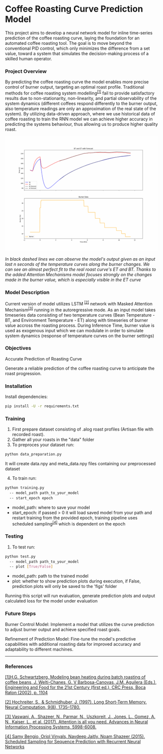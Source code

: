 # Coffee Roasting Curve Prediction Model

This project aims to develop a neural network model for inline time-series prediction of the coffee roasting curve, laying the foundation for an automated coffee roasting tool. The goal is to move beyond the conventional PID control, which only minimizes the difference from a set value, toward a system that simulates the decision-making process of a skilled human operator.

### Project Overview
By predicting the coffee roasting curve the model enables more precise control of burner output, targeting an optimal roast profile. Traditional methods for coffee roasting system modelling<sup>[[1]](https://doi.org/10.1016/j.rineng.2024.102575)</sup> fail to provide satisfactory results due to non-stationarity, non-linearity, and partial observability of the system dynamics (different coffees respond differently to the burner output, also temperature readings are only an approximation of the real state of the system). By utilizing data-driven approach, where we use historical data of coffee roasting to train the RNN model we can achieve higher accuracy in predicting the systems behaviour, thus allowing us to produce higher quality roast.


![Figure 1: Coffee Roasting Curve Prediction](/media/roast_prediction.gif)

*In black dashed lines we can observe the model's output given as an input last n seconds of the temperature curves along the burner changes.
We can see an almost perfect fit to the real roast curve's ET and BT. Thanks to the added Attention Mechanisms model focuses strongly on the changes made in the burner value, which is especially visible in the ET curve*

### Model Description
Current version of model utilizes LSTM <sup>[[2]](https://doi.org/10.1162/neco.1997.9.8.1735)</sup> network with Masked Attention Mechanism<sup>[[3]](https://doi.org/10.48550/arXiv.1706.03762)</sup> running in the autoregressive mode. As an input model takes timeseries data consisting of two temperature curves (Bean Temperature - BT, and Environment Temperature - ET) along with timeseries of burner value accross the roasting process. During Inference Time, burner value is used as exogenous input which we can modulate in order to simulate system dynamics (response of temperature curves on the burner settings)


### Objectives
Accurate Prediction of Roasting Curve

Generate a reliable prediction of the coffee roasting curve to anticipate the roast progression.

### Installation
Install dependencies:

```sh
pip install -U -r requirements.txt
```

### Training
1. First prepare dataset consisting of .alog roast profiles (Artisan file with recorded roast).
2. Gather all your roasts in the "data" folder
3. To preproces your dataset run:
```sh
python data_preparation.py
```
It will create data.npy and meta_data.npy files containing our preprocessed dataset

4. To train run:
```sh
python training.py
  -- model_path path_to_your_model
  -- start_epoch epoch
```
  - model_path: where to save your model
  - start_epoch: if passed > 0 it will load saved model from your path and restart training from the provided epoch,
  training pipeline uses scheduled sampling<sup>[[4]](https://doi.org/10.48550/arXiv.1506.03099)</sup> which is dependent on the epoch
### Testing
1. To test run:
```sh
python test.py
  -- model_path path_to_your_model
  -- plot [True/False]
```
  - model_path: path to the trained model
  - plot: whether to show prediction plots during execution, if False, prediction plots will only be saved to the 'figs' folder
    
Running this script will run evaluation, generate prediction plots and output calculated loss for the model under evaluation 



### Future Steps
Burner Control Model: Implement a model that utilizes the curve prediction to adjust burner output and achieve specified roast goals.

Refinement of Prediction Model: Fine-tune the model's predictive capabilities with additional roasting data for improved accuracy and adaptability to different machines.

---
### References

[[1]H.G. Schwartzberg, Modeling bean heating during batch roasting of coffee beans, J. Welti-Chanes, G. V Barbosa-Canovas, J.M. Aguilera (Eds.), Engineering and Food for the 21st Century (first ed.), CRC Press, Boca Raton (2002), p. 1104](https://doi.org/10.1016/j.rineng.2024.102575)

[[2] Hochreiter, S., & Schmidhuber, J. (1997). Long Short-Term Memory. Neural Computation, 9(8), 1735–1780.](https://doi.org/10.1162/neco.1997.9.8.1735)

[[3] Vaswani, A., Shazeer, N., Parmar, N., Uszkoreit, J., Jones, L., Gomez, A. N., Kaiser, L., et al. (2017). Attention is all you need. Advances in Neural Information Processing Systems, 5998-6008.](https://doi.org/10.48550/arXiv.1706.03762)

[[4] Samy Bengio, Oriol Vinyals, Navdeep Jaitly, Noam Shazeer (2015). Scheduled Sampling for Sequence Prediction with Recurrent Neural Networks](https://doi.org/10.48550/arXiv.1506.03099)
